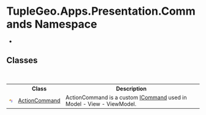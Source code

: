 # TupleGeo.Apps.Presentation.Commands Namespace
 

-


## Classes
&nbsp;<table><tr><th></th><th>Class</th><th>Description</th></tr><tr><td>![Public class](media/pubclass.gif "Public class")</td><td><a href="T_TupleGeo_Apps_Presentation_Commands_ActionCommand">ActionCommand</a></td><td>
ActionCommand is a custom <a href="http://msdn2.microsoft.com/en-us/library/ms616869" target="_blank">ICommand</a> used in Model - View - ViewModel.</td></tr></table>&nbsp;
